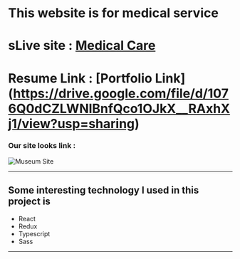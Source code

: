 # This website is for medical service

# sLive site : [Medical Care](https://medical-care-14b1e.web.app/ "Amazing Museum Site")

# Resume Link : [Portfolio Link] (https://drive.google.com/file/d/1076Q0dCZLWNlBnfQco1OJkX__RAxhXj1/view?usp=sharing)

### Our site looks link :

![Museum Site](https://media.bitdegree.org/storage/media/images/2018/08/what-is-a-web-developer.jpg "Our site for musum visitor")

---

## Some interesting technology I used in this project is

- React
- Redux
- Typescript
- Sass

---
